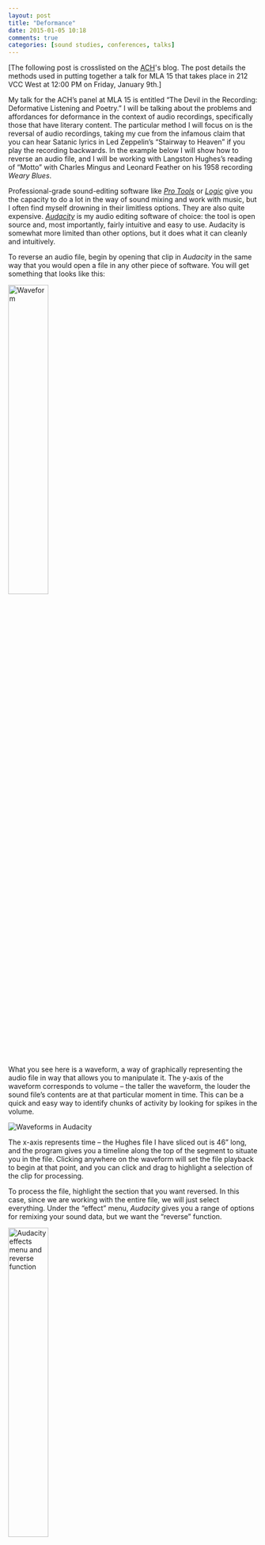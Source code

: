```yaml
---
layout: post
title: "Deformance"
date: 2015-01-05 10:18
comments: true
categories: [sound studies, conferences, talks]
---
```


[The following post is crosslisted on the [ACH](http://ach.org/)'s blog. The post details the methods used in putting together a talk for MLA 15 that takes place in 212 VCC West at 12:00 PM on Friday, January 9th.]

My talk for the ACH’s panel at MLA 15 is entitled “The Devil in the Recording: Deformative Listening and Poetry.” I will be talking about the problems and affordances for deformance in the context of audio recordings, specifically those that have literary content. The particular method I will focus on is the reversal of audio recordings, taking my cue from the infamous claim that you can hear Satanic lyrics in Led Zeppelin’s “Stairway to Heaven” if you play the recording backwards. In the example below I will show how to reverse an audio file, and I will be working with Langston Hughes’s reading of “Motto” with Charles Mingus and Leonard Feather on his 1958 recording *Weary Blues*.

Professional-grade sound-editing software like *[Pro Tools](http://www.avid.com/us/products/family/pro-tools/)* or *[Logic](https://www.apple.com/logic-pro/)* give you the capacity to do a lot in the way of sound mixing and work with music, but I often find myself drowning in their limitless options. They are also quite expensive. *[Audacity](http://audacity.sourceforge.net/)* is my audio editing software of choice: the tool is open source and, most importantly, fairly intuitive and easy to use. Audacity is somewhat more limited than other options, but it does what it can cleanly and intuitively.

To reverse an audio file, begin by opening that clip in *Audacity* in the same way that you would open a file in any other piece of software. You will get something that looks like this:

<img src="{{ root_url }}/assets/images/waveform.jpg" width="40%" class="right" alt="Waveform">

What you see here is a waveform, a way of graphically representing the audio file in way that allows you to manipulate it. The y-axis of the waveform corresponds to volume – the taller the waveform, the louder the sound file’s contents are at that particular moment in time. This can be a quick and easy way to identify chunks of activity by looking for spikes in the volume.

<img src="{{ root_url }}/assets/images/axes.jpg" alt="Waveforms in Audacity">

The x-axis represents time – the Hughes file I have sliced out is 46” long, and the program gives you a timeline along the top of the segment to situate you in the file. Clicking anywhere on the waveform will set the file playback to begin at that point, and you can click and drag to highlight a selection of the clip for processing.

To process the file, highlight the section that you want reversed. In this case, since we are working with the entire file, we will just select everything. Under the “effect” menu, *Audacity* gives you a range of options for remixing your sound data, but we want the “reverse” function.

<img src="{{ root_url }}/assets/images/reverse.jpg" width="40%" class="right" alt="Audacity effects menu and reverse function">

Now you have a reversed file at your disposal. Sound tends to work in attack and decay, and much of the strangeness of a reversed recording comes from sounds increasing rather than fading in intensity over time. And, as I will discuss in my talk, the process throws into sharp relief the distinct character of recorded linguistic content.

*Audacity* saves files in *Audacity* project formats by default, so you will need to export your file to a different file format if you want to play it in a media player. I tend to use both .ogg and .mp3 files for browser compatibility. *Audacity* will also give you the opportunity to input light metadata for your file before it exports in case you want to curate your file for inclusion in an archive or home-library.

<img src="{{ root_url }}/assets/images/export.jpg" width="40%" class="right" alt="Exporting a file to a a format that you can play.">

*Audacity* gives many other options for experimenting with sound remixing, distortion, and deformance that I would encourage you to explore. The software also gives you many options for working with sound files more generally. I have written [elsewhere]({{ root_url }}/blog/audio-at-thatcampva/) about using Audacity to prepare sound files for research and presentation. Check out my other post if you want to learn more about how to slice out clips, mix together two sound files, or process DRM files.
